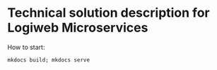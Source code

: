 # Technical solution description for Logiweb Microservices
How to start:
```shell
mkdocs build; mkdocs serve
```
